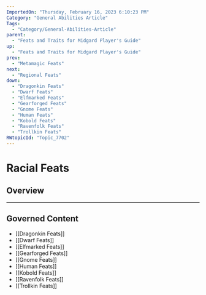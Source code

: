 ```yaml
---
ImportedOn: "Thursday, February 16, 2023 6:10:23 PM"
Category: "General Abilities Article"
Tags:
  - "Category/General-Abilities-Article"
parent:
  - "Feats and Traits for Midgard Player's Guide"
up:
  - "Feats and Traits for Midgard Player's Guide"
prev:
  - "Metamagic Feats"
next:
  - "Regional Feats"
down:
  - "Dragonkin Feats"
  - "Dwarf Feats"
  - "Elfmarked Feats"
  - "Gearforged Feats"
  - "Gnome Feats"
  - "Human Feats"
  - "Kobold Feats"
  - "Ravenfolk Feats"
  - "Trollkin Feats"
RWtopicId: "Topic_7702"
---
```

# Racial Feats
## Overview
---
## Governed Content
- [[Dragonkin Feats]]
- [[Dwarf Feats]]
- [[Elfmarked Feats]]
- [[Gearforged Feats]]
- [[Gnome Feats]]
- [[Human Feats]]
- [[Kobold Feats]]
- [[Ravenfolk Feats]]
- [[Trollkin Feats]]

